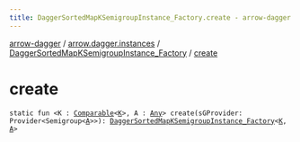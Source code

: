 ```yaml
---
title: DaggerSortedMapKSemigroupInstance_Factory.create - arrow-dagger
---
```


[arrow-dagger](../../index.html) / [arrow.dagger.instances](../index.html) / [DaggerSortedMapKSemigroupInstance_Factory](index.html) / [create](./create.html)

# create

`static fun <K : `[`Comparable`](https://kotlinlang.org/api/latest/jvm/stdlib/kotlin/-comparable/index.html)`<`[`K`](create.html#K)`>, A : `[`Any`](https://kotlinlang.org/api/latest/jvm/stdlib/kotlin/-any/index.html)`> create(sGProvider: Provider<Semigroup<`[`A`](create.html#A)`>>): `[`DaggerSortedMapKSemigroupInstance_Factory`](index.html)`<`[`K`](create.html#K)`, `[`A`](create.html#A)`>`